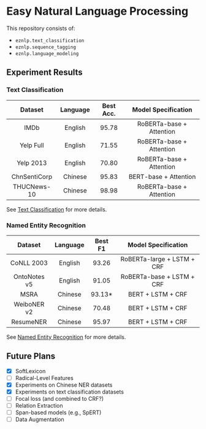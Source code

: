 # Easy Natural Language Processing

This repository consists of:
* `eznlp.text_classification`
* `eznlp.sequence_tagging`
* `eznlp.language_modeling`


## Experiment Results

### Text Classification 
| Dataset      | Language | Best Acc. | Model Specification |
|:------------:|:--------:|:---------:|:-------------------:|
| IMDb         | English  | 95.78     | RoBERTa-base + Attention |
| Yelp Full    | English  | 71.55     | RoBERTa-base + Attention |
| Yelp 2013    | English  | 70.80     | RoBERTa-base + Attention |
| ChnSentiCorp | Chinese  | 95.83     | BERT-base + Attention    |
| THUCNews-10  | Chinese  | 98.98     | RoBERTa-base + Attention |

See [Text Classification](docs/text_classification.md) for more details. 


### Named Entity Recognition
| Dataset      | Language | Best F1 | Model Specification |
|:------------:|:--------:|:-------:|:-------------------:|
| CoNLL 2003   | English  | 93.26   | RoBERTa-large + LSTM + CRF |
| OntoNotes v5 | English  | 91.05   | RoBERTa-base + LSTM + CRF  |
| MSRA         | Chinese  | 93.13*  | BERT + LSTM + CRF          |
| WeiboNER v2  | Chinese  | 70.48   | BERT + LSTM + CRF          |
| ResumeNER    | Chinese  | 95.97   | BERT + LSTM + CRF          |

See [Named Entity Recognition](docs/entity_recognition.md) for more details. 


## Future Plans
- [x] SoftLexicon
- [ ] Radical-Level Features
- [x] Experiments on Chinese NER datasets
- [x] Experiments on text classification datasets
- [ ] Focal loss (and combined to CRF?)
- [ ] Relation Extraction
- [ ] Span-based models (e.g., SpERT)
- [ ] Data Augmentation
